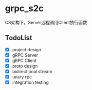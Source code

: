 # grpc_s2c

CS架构下，Server远程调用Client执行函数

## TodoList

- [X] project design
- [X] gRPC Server
- [X] gRPC Client
- [X] proto design
- [X] bidirectional stream
- [X] unary rpc
- [X] integration testing